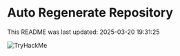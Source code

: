 # Auto Regenerate Repository

This README was last updated: 2025-03-20 19:31:25

 ![TryHackMe](https://tryhackme.com/badge/533634)